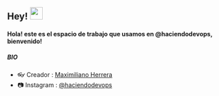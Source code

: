 
## Hey! <img src="https://github.com/TheDudeThatCode/TheDudeThatCode/blob/master/Assets/Hi.gif" width="29px"> 

#### Hola! este es el espacio de trabajo que usamos en @haciendodevops, bienvenido! 



##### BIO


- 👓 Creador : [Maximiliano Herrera](https://www.linkedin.com/in/maximiliano-herrera-devops/)
- 📷 Instagram : [@haciendodevops](https://www.instagram.com/haciendodevops?igsh=MWdncWlianJjaXRpZQ==)

